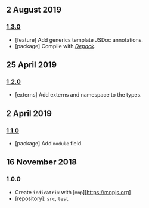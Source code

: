 ## 2 August 2019

### [1.3.0](https://github.com/artdecocode/indicatrix/compare/v1.2.0...v1.3.0)

- [feature] Add generics template JSDoc annotations.
- [package] Compile with [_Depack_](https://compiler.page).

## 25 April 2019

### [1.2.0](https://github.com/artdecocode/indicatrix/compare/v1.1.0...v1.2.0)

- [externs] Add externs and namespace to the types.

## 2 April 2019

### [1.1.0](https://github.com/artdecocode/indicatrix/compare/v1.0.0...v1.1.0)

- [package] Add `module` field.

## 16 November 2018

### 1.0.0

- Create `indicatrix` with [`mnp`][https://mnpjs.org]
- [repository]: `src`, `test`

